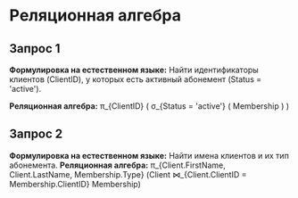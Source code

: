 # Pеляционная алгебра
## Запрос 1 
**Формулировка на естественном языке:** Найти идентификаторы клиентов (ClientID), у которых есть активный абонемент (Status = 'active').

**Реляционная алгебра:**
π_{ClientID} ( σ_{Status = 'active'} ( Membership ) )

## Запрос 2 
**Формулировка на естественном языке:** Найти имена клиентов и их тип абонемента.
**Реляционная алгебра:**
π_{Client.FirstName, Client.LastName, Membership.Type} 
   (Client ⋈_{Client.ClientID = Membership.ClientID} Membership)
